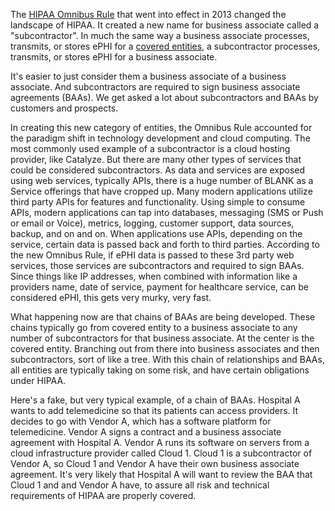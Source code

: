 The [HIPAA Omnibus Rule](hipaa_sections/hitech.md) that went into effect in 2013 changed the landscape of HIPAA. It created a new name for business associate called a "subcontractor". In much the same way a business associate processes, transmits, or stores ePHI for a [covered entities](http://catalyze.io/blog/compliance/hipaa-101-a-primer/), a subcontractor processes, transmits, or stores ePHI for a business associate. 

It's easier to just consider them a business associate of a business associate. And subcontractors are required to sign business associate agreements (BAAs). We get asked a lot about subcontractors and BAAs by customers and prospects.

In creating this new category of entities, the Omnibus Rule accounted for the paradigm shift in technology development and cloud computing. The most commonly used example of a subcontractor is a cloud hosting provider, like Catalyze. But there are many other types of services that could be considered subcontractors. As data and services are exposed using web services, typically APIs, there is a huge number of BLANK as a Service offerings that have cropped up. Many modern applications utilize third party APIs for features and functionality. Using simple to consume APIs, modern applications can tap into databases, messaging (SMS or Push or email or Voice), metrics, logging, customer support, data sources, backup, and on and on. When applications use APIs, depending on the service, certain data is passed back and forth to third parties. According to the new Omnibus Rule, if ePHI data is passed to these 3rd party web services, those services are subcontractors and required to sign BAAs. Since things like IP addresses, when combined with information like a providers name, date of service, payment for healthcare service, can be considered ePHI, this gets very murky, very fast.

What happening now are that chains of BAAs are being developed. These chains typically go from covered entity to a business associate to any number of subcontractors for that business associate. At the center is the covered entity. Branching out from there into business associates and then subcontractors, sort of like a tree. With this chain of relationships and BAAs, all entities are typically taking on some risk, and have certain obligations under HIPAA.

Here's a fake, but very typical example, of a chain of BAAs. Hospital A wants to add telemedicine so that its patients can access providers. It decides to go with Vendor A, which has a software platform for telemedicine. Vendor A signs a contract and a business associate agreement with Hospital A. Vendor A runs its software on servers from a cloud infrastructure provider called Cloud 1. Cloud 1 is a subcontractor of Vendor A, so Cloud 1 and Vendor A have their own business associate agreement. It's very likely that Hospital A will want to review the BAA that Cloud 1 and and Vendor A have, to assure all risk and technical requirements of HIPAA are properly covered.